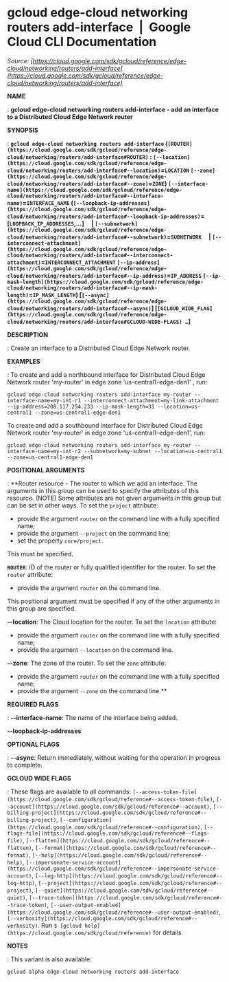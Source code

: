 # gcloud edge-cloud networking routers add-interface  |  Google Cloud CLI Documentation

*Source: [https://cloud.google.com/sdk/gcloud/reference/edge-cloud/networking/routers/add-interface](https://cloud.google.com/sdk/gcloud/reference/edge-cloud/networking/routers/add-interface)*

**NAME**

: **gcloud edge-cloud networking routers add-interface - add an interface to a Distributed Cloud Edge Network router**

**SYNOPSIS**

: **`gcloud edge-cloud networking routers add-interface` (`[ROUTER](https://cloud.google.com/sdk/gcloud/reference/edge-cloud/networking/routers/add-interface#ROUTER)` : `[--location](https://cloud.google.com/sdk/gcloud/reference/edge-cloud/networking/routers/add-interface#--location)`=`LOCATION` `[--zone](https://cloud.google.com/sdk/gcloud/reference/edge-cloud/networking/routers/add-interface#--zone)`=`ZONE`) `[--interface-name](https://cloud.google.com/sdk/gcloud/reference/edge-cloud/networking/routers/add-interface#--interface-name)`=`INTERFACE_NAME` (`[--loopback-ip-addresses](https://cloud.google.com/sdk/gcloud/reference/edge-cloud/networking/routers/add-interface#--loopback-ip-addresses)`=[`LOOPBACK_IP_ADDRESSES`,…]     | `[--subnetwork](https://cloud.google.com/sdk/gcloud/reference/edge-cloud/networking/routers/add-interface#--subnetwork)`=`SUBNETWORK`     | `[--interconnect-attachment](https://cloud.google.com/sdk/gcloud/reference/edge-cloud/networking/routers/add-interface#--interconnect-attachment)`=`INTERCONNECT_ATTACHMENT` `[--ip-address](https://cloud.google.com/sdk/gcloud/reference/edge-cloud/networking/routers/add-interface#--ip-address)`=`IP_ADDRESS` `[--ip-mask-length](https://cloud.google.com/sdk/gcloud/reference/edge-cloud/networking/routers/add-interface#--ip-mask-length)`=`IP_MASK_LENGTH`) [`[--async](https://cloud.google.com/sdk/gcloud/reference/edge-cloud/networking/routers/add-interface#--async)`] [`[GCLOUD_WIDE_FLAG](https://cloud.google.com/sdk/gcloud/reference/edge-cloud/networking/routers/add-interface#GCLOUD-WIDE-FLAGS) …`]**

**DESCRIPTION**

: Create an interface to a Distributed Cloud Edge Network router.

**EXAMPLES**

: To create and add a northbound interface for Distributed Cloud Edge Network
router 'my-router' in edge zone 'us-central1-edge-den1' , run:

```
gcloud edge-cloud networking routers add-interface my-router --interface-name=my-int-r1 --interconnect-attachment=my-link-attachment --ip-address=208.117.254.233 --ip-mask-length=31 --location=us-central1 --zone=us-central1-edge-den1
```

To create and add a southbound interface for Distributed Cloud Edge Network
router 'my-router' in edge zone 'us-central1-edge-den1', run:

```
gcloud edge-cloud networking routers add-interface my-router --interface-name=my-int-r2 --subnetwork=my-subnet --location=us-central1 --zone=us-central1-edge-den1
```

**POSITIONAL ARGUMENTS**

: **Router resource - The router to which we add an interface. The arguments in this
group can be used to specify the attributes of this resource. (NOTE) Some
attributes are not given arguments in this group but can be set in other ways.
To set the `project` attribute:

- provide the argument `router` on the command line with a fully
specified name;
- provide the argument `--project` on the command line;
- set the property `core/project`.

This must be specified.

**`ROUTER`**:
ID of the router or fully qualified identifier for the router.
To set the `router` attribute:

- provide the argument `router` on the command line.

This positional argument must be specified if any of the other arguments in this
group are specified.

**--location**:
The Cloud location for the router.
To set the `location` attribute:

- provide the argument `router` on the command line with a fully
specified name;
- provide the argument `--location` on the command line.

**--zone**:
The zone of the router.
To set the `zone` attribute:

- provide the argument `router` on the command line with a fully
specified name;
- provide the argument `--zone` on the command line.**

**REQUIRED FLAGS**

: **--interface-name**:
The name of the interface being added.

**--loopback-ip-addresses**

**OPTIONAL FLAGS**

: **--async**:
Return immediately, without waiting for the operation in progress to complete.

**GCLOUD WIDE FLAGS**

: These flags are available to all commands: `[--access-token-file](https://cloud.google.com/sdk/gcloud/reference#--access-token-file)`,
`[--account](https://cloud.google.com/sdk/gcloud/reference#--account)`, `[--billing-project](https://cloud.google.com/sdk/gcloud/reference#--billing-project)`,
`[--configuration](https://cloud.google.com/sdk/gcloud/reference#--configuration)`,
`[--flags-file](https://cloud.google.com/sdk/gcloud/reference#--flags-file)`,
`[--flatten](https://cloud.google.com/sdk/gcloud/reference#--flatten)`, `[--format](https://cloud.google.com/sdk/gcloud/reference#--format)`, `[--help](https://cloud.google.com/sdk/gcloud/reference#--help)`, `[--impersonate-service-account](https://cloud.google.com/sdk/gcloud/reference#--impersonate-service-account)`,
`[--log-http](https://cloud.google.com/sdk/gcloud/reference#--log-http)`,
`[--project](https://cloud.google.com/sdk/gcloud/reference#--project)`, `[--quiet](https://cloud.google.com/sdk/gcloud/reference#--quiet)`, `[--trace-token](https://cloud.google.com/sdk/gcloud/reference#--trace-token)`, `[--user-output-enabled](https://cloud.google.com/sdk/gcloud/reference#--user-output-enabled)`,
`[--verbosity](https://cloud.google.com/sdk/gcloud/reference#--verbosity)`.
Run `$ [gcloud help](https://cloud.google.com/sdk/gcloud/reference)` for details.

**NOTES**

: This variant is also available:

```
gcloud alpha edge-cloud networking routers add-interface
```